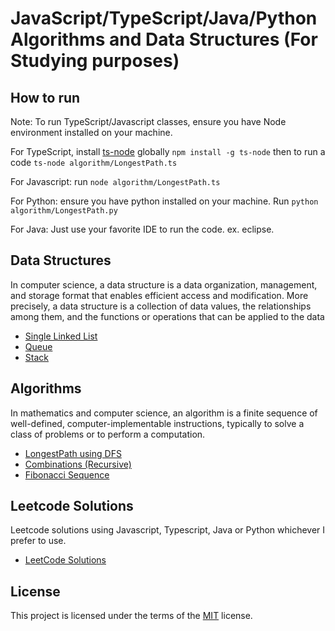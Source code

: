 # JavaScript/TypeScript/Java/Python Algorithms and Data Structures (For Studying purposes)

## How to run
Note: To run TypeScript/Javascript classes, ensure you have Node environment installed on your machine.

For TypeScript, install [ts-node](https://www.npmjs.com/package/ts-node) globally `npm install -g ts-node` then to run a code `ts-node algorithm/LongestPath.ts`

For Javascript: run `node algorithm/LongestPath.ts`

For Python: ensure you have python installed on your machine. Run `python algorithm/LongestPath.py`

For Java: Just use your favorite IDE to run the code. ex. eclipse.  

## Data Structures

In computer science, a data structure is a data organization, management, and storage format that enables efficient access and modification. More precisely, a data structure is a collection of data values, the relationships among them, and the functions or operations that can be applied to the data

* [Single Linked List](data-structures/SingleLinkedList.ts)
* [Queue](data-structures/Queue.ts)
* [Stack](data-structures/Stack.ts)


## Algorithms

In mathematics and computer science, an algorithm is a finite sequence of well-defined, computer-implementable instructions, typically to solve a class of problems or to perform a computation.

* [LongestPath using DFS](algorithms/LongestPath.ts)
* [Combinations (Recursive)](algorithms/Combinations.ts)
* [Fibonacci Sequence](algorithms/Fibonacci.ts)


## Leetcode Solutions

Leetcode solutions using Javascript, Typescript, Java or Python whichever I prefer to use. 

* [LeetCode Solutions](leetcode-solutions)

## License
This project is licensed under the terms of the [MIT](LICENSE) license.

